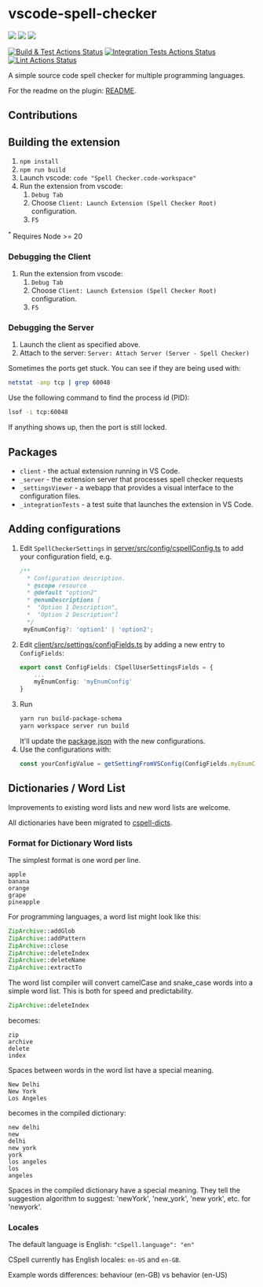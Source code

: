 # vscode-spell-checker

[![](https://vsmarketplacebadges.dev/installs-short/streetsidesoftware.code-spell-checker.svg)](https://marketplace.visualstudio.com/items?itemName=streetsidesoftware.code-spell-checker)
[![](https://vsmarketplacebadges.dev/rating-short/streetsidesoftware.code-spell-checker.svg)](https://marketplace.visualstudio.com/items?itemName=streetsidesoftware.code-spell-checker)
[![](https://vsmarketplacebadges.dev/version-short/streetsidesoftware.code-spell-checker.svg)](https://marketplace.visualstudio.com/items?itemName=streetsidesoftware.code-spell-checker)

[![Build & Test Actions Status](https://github.com/streetsidesoftware/vscode-spell-checker/workflows/build-test/badge.svg)](https://github.com/streetsidesoftware/vscode-spell-checker/actions)
[![Integration Tests Actions Status](https://github.com/streetsidesoftware/vscode-spell-checker/workflows/Integration%20Tests/badge.svg)](https://github.com/streetsidesoftware/vscode-spell-checker/actions)
[![Lint Actions Status](https://github.com/streetsidesoftware/vscode-spell-checker/workflows/lint/badge.svg)](https://github.com/streetsidesoftware/vscode-spell-checker/actions)

A simple source code spell checker for multiple programming languages.

For the readme on the plugin: [README](./packages/client/README.md).

## Contributions

## Building the extension

1. `npm install`
1. `npm run build`
1. Launch vscode: `code "Spell Checker.code-workspace"`
1. Run the extension from vscode:
    1. `Debug Tab`
    1. Choose `Client: Launch Extension (Spell Checker Root)` configuration.
    1. `F5`

<sup>\*</sup> Requires Node >= 20

### Debugging the Client

1. Run the extension from vscode:
    1. `Debug Tab`
    1. Choose `Client: Launch Extension (Spell Checker Root)` configuration.
    1. `F5`

### Debugging the Server

1. Launch the client as specified above.
1. Attach to the server: `Server: Attach Server (Server - Spell Checker)`

Sometimes the ports get stuck. You can see if they are being used with:

```bash
netstat -anp tcp | grep 60048
```

Use the following command to find the process id (PID):

```bash
lsof -i tcp:60048
```

If anything shows up, then the port is still locked.

## Packages

- `client` - the actual extension running in VS Code.
- `_server` - the extension server that processes spell checker requests
- `_settingsViewer` - a webapp that provides a visual interface to the configuration files.
- `_integrationTests` - a test suite that launches the extension in VS Code.

## Adding configurations

1. Edit `SpellCheckerSettings` in [server/src/config/cspellConfig.ts](./packages/_server/src/config/cspellConfig.ts) to add your configuration field, e.g.
    ```typescript
    /**
      * Configuration description.
      * @scope resource
      * @default "option2"
      * @enumDescriptions [
      *  "Option 1 Description",
      *  "Option 2 Description"]
      */
     myEnumConfig?: 'option1' | 'option2';
    ```
1. Edit [client/src/settings/configFields.ts](./packages/client/src/settings/configFields.ts) by adding a new entry to `ConfigFields`:
    ```typescript
    export const ConfigFields: CSpellUserSettingsFields = {
        ...
        myEnumConfig: 'myEnumConfig'
    }
    ```
1. Run
    ```bash
    yarn run build-package-schema
    yarn workspace server run build
    ```
    It'll update the [package.json](./package.json) with the new configurations.
1. Use the configurations with:
    ```typescript
    const yourConfigValue = getSettingFromVSConfig(ConfigFields.myEnumConfig, document);
    ```

## Dictionaries / Word List

Improvements to existing word lists and new word lists are welcome.

All dictionaries have been migrated to [cspell-dicts](https://github.com/streetsidesoftware/cspell-dicts).

### Format for Dictionary Word lists

The simplest format is one word per line.

```text
apple
banana
orange
grape
pineapple
```

For programming languages, a word list might look like this:

```php
ZipArchive::addGlob
ZipArchive::addPattern
ZipArchive::close
ZipArchive::deleteIndex
ZipArchive::deleteName
ZipArchive::extractTo
```

The word list compiler will convert camelCase and snake_case words into a simple word list.
This is both for speed and predictability.

```php
ZipArchive::deleteIndex
```

becomes:

```text
zip
archive
delete
index
```

Spaces between words in the word list have a special meaning.

```text
New Delhi
New York
Los Angeles
```

becomes in the compiled dictionary:

```text
new delhi
new
delhi
new york
york
los angeles
los
angeles
```

Spaces in the compiled dictionary have a special meaning.
They tell the suggestion algorithm to suggest: 'newYork', 'new_york', 'new york', etc. for 'newyork'.

### Locales

The default language is English: `"cSpell.language": "en"`

CSpell currently has English locales: `en-US` and `en-GB`.

Example words differences: behaviour (en-GB) vs behavior (en-US)

<!---
    cSpell:ignore newyork lsof netstat
    cSpell:words behaviour behavior
-->
